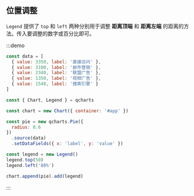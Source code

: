## 位置调整

`Legend` 提供了 `top` 和 `left` 两种分别用于调整 **距离顶端** 和 **距离左端** 的距离的方法。传入要调整的数字或百分比即可。

:::demo

```javascript
const data = [
  { value: 3350, label: '直接访问' },
  { value: 3100, label: '邮件营销' },
  { value: 2340, label: '联盟广告' },
  { value: 1350, label: '视频广告' },
  { value: 1548, label: '搜索引擎' }
]

const { Chart, Legend } = qcharts

const chart = new Chart({ container: '#app' })

const pie = new qcharts.Pie({
  radius: 0.6
})
  .source(data)
  .setDataFields({ x: 'label', y: 'value' })

const legend = new Legend()
legend.top(50)
legend.left('80%')

chart.append(pie).add(legend)
```

:::
